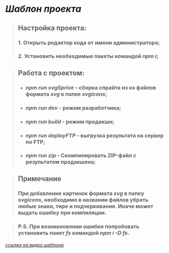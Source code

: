 # _Шаблон проекта_
>## Настройка проекта:
>### 1.  Открыть редактор кода от имени администратора;
>### 2.  Установить необходимые пакеты командой _npm i_;

>## Работа с проектом:
>- ### _npm run svgSprive_ - сборка спрайта из из файлов формата _svg_ в папке _svgicons_;
>- ### _npm run dev_ - режим разработчика;
>- ### _npm run build_ - режим продакшн;
>- ### _npm run deployFTP_ - выгрузка результата на сервер по FTP;
>- ### _npm run zip_ - Скомпилировать ZIP-файл с результатом продакшена;

>## Примечание
>### При добавление картинок формата _svg_ в папку _svgicons_, необходимо в названии файлов убрать любые знаки, тире и подчеркивания. Иначе может выдать ошибку при компиляции.

>### P.S. При возникновении ошибки попробовать установить пакет _fs_ командой _npm i -D fs_.
###### [ссылка на видео шаблона](https://youtu.be/jU88mLuLWlk)